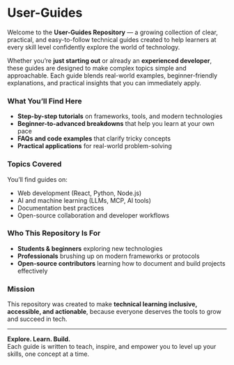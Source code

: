 # User-Guides

Welcome to the **User-Guides Repository** — a growing collection of clear, practical, and easy-to-follow technical guides created to help learners at every skill level confidently explore the world of technology.  

Whether you’re **just starting out** or already an **experienced developer**, these guides are designed to make complex topics simple and approachable. Each guide blends real-world examples, beginner-friendly explanations, and practical insights that you can immediately apply.

### What You’ll Find Here
- **Step-by-step tutorials** on frameworks, tools, and modern technologies  
- **Beginner-to-advanced breakdowns** that help you learn at your own pace  
- **FAQs and code examples** that clarify tricky concepts  
- **Practical applications** for real-world problem-solving  

### Topics Covered
You’ll find guides on:
- Web development (React, Python, Node.js)  
- AI and machine learning (LLMs, MCP, AI tools)  
- Documentation best practices  
- Open-source collaboration and developer workflows  

### Who This Repository Is For
- **Students & beginners** exploring new technologies  
- **Professionals** brushing up on modern frameworks or protocols  
- **Open-source contributors** learning how to document and build projects effectively  

### Mission
This repository was created to make **technical learning inclusive, accessible, and actionable**, because everyone deserves the tools to grow and succeed in tech.

---

**Explore. Learn. Build.**  
Each guide is written to teach, inspire, and empower you to level up your skills, one concept at a time.

